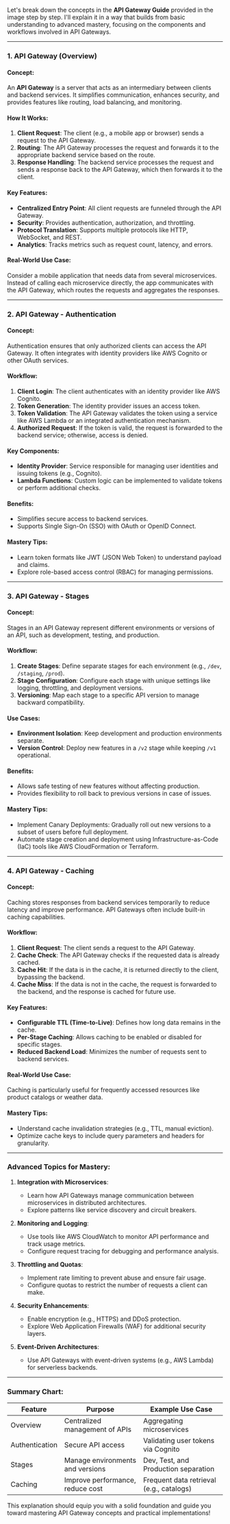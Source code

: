 Let's break down the concepts in the **API Gateway Guide** provided in the image step by step. I'll explain it in a way that builds from basic understanding to advanced mastery, focusing on the components and workflows involved in API Gateways.

---

### 1. **API Gateway (Overview)**
#### Concept:
An **API Gateway** is a server that acts as an intermediary between clients and backend services. It simplifies communication, enhances security, and provides features like routing, load balancing, and monitoring.

#### How It Works:
1. **Client Request**: The client (e.g., a mobile app or browser) sends a request to the API Gateway.
2. **Routing**: The API Gateway processes the request and forwards it to the appropriate backend service based on the route.
3. **Response Handling**: The backend service processes the request and sends a response back to the API Gateway, which then forwards it to the client.

#### Key Features:
- **Centralized Entry Point**: All client requests are funneled through the API Gateway.
- **Security**: Provides authentication, authorization, and throttling.
- **Protocol Translation**: Supports multiple protocols like HTTP, WebSocket, and REST.
- **Analytics**: Tracks metrics such as request count, latency, and errors.

#### Real-World Use Case:
Consider a mobile application that needs data from several microservices. Instead of calling each microservice directly, the app communicates with the API Gateway, which routes the requests and aggregates the responses.

---

### 2. **API Gateway - Authentication**
#### Concept:
Authentication ensures that only authorized clients can access the API Gateway. It often integrates with identity providers like AWS Cognito or other OAuth services.

#### Workflow:
1. **Client Login**: The client authenticates with an identity provider like AWS Cognito.
2. **Token Generation**: The identity provider issues an access token.
3. **Token Validation**: The API Gateway validates the token using a service like AWS Lambda or an integrated authentication mechanism.
4. **Authorized Request**: If the token is valid, the request is forwarded to the backend service; otherwise, access is denied.

#### Key Components:
- **Identity Provider**: Service responsible for managing user identities and issuing tokens (e.g., Cognito).
- **Lambda Functions**: Custom logic can be implemented to validate tokens or perform additional checks.

#### Benefits:
- Simplifies secure access to backend services.
- Supports Single Sign-On (SSO) with OAuth or OpenID Connect.

#### Mastery Tips:
- Learn token formats like JWT (JSON Web Token) to understand payload and claims.
- Explore role-based access control (RBAC) for managing permissions.

---

### 3. **API Gateway - Stages**
#### Concept:
Stages in an API Gateway represent different environments or versions of an API, such as development, testing, and production.

#### Workflow:
1. **Create Stages**: Define separate stages for each environment (e.g., `/dev`, `/staging`, `/prod`).
2. **Stage Configuration**: Configure each stage with unique settings like logging, throttling, and deployment versions.
3. **Versioning**: Map each stage to a specific API version to manage backward compatibility.

#### Use Cases:
- **Environment Isolation**: Keep development and production environments separate.
- **Version Control**: Deploy new features in a `/v2` stage while keeping `/v1` operational.

#### Benefits:
- Allows safe testing of new features without affecting production.
- Provides flexibility to roll back to previous versions in case of issues.

#### Mastery Tips:
- Implement Canary Deployments: Gradually roll out new versions to a subset of users before full deployment.
- Automate stage creation and deployment using Infrastructure-as-Code (IaC) tools like AWS CloudFormation or Terraform.

---

### 4. **API Gateway - Caching**
#### Concept:
Caching stores responses from backend services temporarily to reduce latency and improve performance. API Gateways often include built-in caching capabilities.

#### Workflow:
1. **Client Request**: The client sends a request to the API Gateway.
2. **Cache Check**: The API Gateway checks if the requested data is already cached.
3. **Cache Hit**: If the data is in the cache, it is returned directly to the client, bypassing the backend.
4. **Cache Miss**: If the data is not in the cache, the request is forwarded to the backend, and the response is cached for future use.

#### Key Features:
- **Configurable TTL (Time-to-Live)**: Defines how long data remains in the cache.
- **Per-Stage Caching**: Allows caching to be enabled or disabled for specific stages.
- **Reduced Backend Load**: Minimizes the number of requests sent to backend services.

#### Real-World Use Case:
Caching is particularly useful for frequently accessed resources like product catalogs or weather data.

#### Mastery Tips:
- Understand cache invalidation strategies (e.g., TTL, manual eviction).
- Optimize cache keys to include query parameters and headers for granularity.

---

### Advanced Topics for Mastery:
1. **Integration with Microservices**:
   - Learn how API Gateways manage communication between microservices in distributed architectures.
   - Explore patterns like service discovery and circuit breakers.

2. **Monitoring and Logging**:
   - Use tools like AWS CloudWatch to monitor API performance and track usage metrics.
   - Configure request tracing for debugging and performance analysis.

3. **Throttling and Quotas**:
   - Implement rate limiting to prevent abuse and ensure fair usage.
   - Configure quotas to restrict the number of requests a client can make.

4. **Security Enhancements**:
   - Enable encryption (e.g., HTTPS) and DDoS protection.
   - Explore Web Application Firewalls (WAF) for additional security layers.

5. **Event-Driven Architectures**:
   - Use API Gateways with event-driven systems (e.g., AWS Lambda) for serverless backends.

---

### Summary Chart:
| Feature         | Purpose                            | Example Use Case                       |
|------------------|------------------------------------|----------------------------------------|
| Overview         | Centralized management of APIs    | Aggregating microservices              |
| Authentication   | Secure API access                 | Validating user tokens via Cognito     |
| Stages           | Manage environments and versions  | Dev, Test, and Production separation   |
| Caching          | Improve performance, reduce cost  | Frequent data retrieval (e.g., catalogs) |

This explanation should equip you with a solid foundation and guide you toward mastering API Gateway concepts and practical implementations!